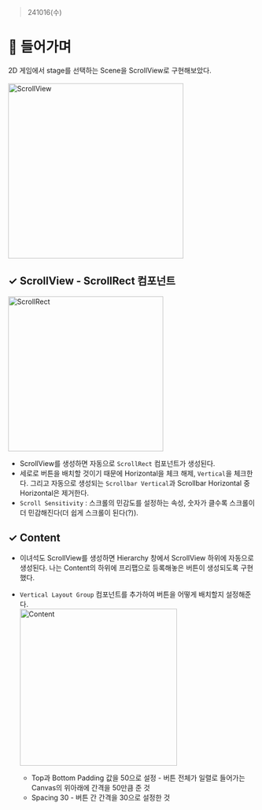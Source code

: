 ﻿> 241016(수)

# 📍 들어가며
2D 게임에서 stage를 선택하는 Scene을 ScrollView로 구현해보았다.
<br><br>
<img width="356" alt="ScrollView" src="https://github.com/user-attachments/assets/32034325-f22f-4317-92d3-d46f0dcc0438">

## ✓ ScrollView - ScrollRect 컴포넌트
<img width="315" alt="ScrollRect" src="https://github.com/user-attachments/assets/0efecbf5-a7bb-490a-876c-f0734c590fe1">
<br>

- ScrollView를 생성하면 자동으로 `ScrollRect` 컴포넌트가 생성된다. 
- 세로로 버튼을 배치할 것이기 때문에 Horizontal을 체크 해제, `Vertical`을 체크한다. 그리고 자동으로 생성되는 `Scrollbar Vertical`과 Scrollbar Horizontal 중 Horizontal은 제거한다.
- `Scroll Sensitivity` : 스크롤의 민감도를 설정하는 속성, 숫자가 클수록 스크롤이 더 민감해진다(더 쉽게 스크롤이 된다(?)).
  
## ✓ Content
- 이녀석도 ScrollView를 생성하면 Hierarchy 창에서 ScrollView 하위에 자동으로 생성된다. 나는 Content의 하위에 프리팹으로 등록해놓은 버튼이 생성되도록 구현했다.

- `Vertical Layout Group` 컴포넌트를 추가하여 버튼을 어떻게 배치할지 설정해준다.       
  <img width="319" alt="Content" src="https://github.com/user-attachments/assets/0d911774-2ed7-4755-a5c0-8c0956a97099">
  - Top과 Bottom Padding 값을 50으로 설정 - 버튼 전체가 일렬로 들어가는 Canvas의 위아래에 간격을 50만큼 준 것
  - Spacing 30 - 버튼 간 간격을 30으로 설정한 것


